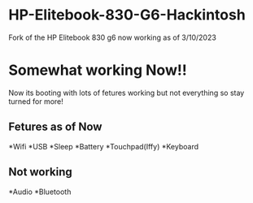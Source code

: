 # HP-Elitebook-830-G6-Hackintosh 
Fork of the HP Elitebook 830 g6 now working as of 3/10/2023

# Somewhat working Now!!

Now its booting with lots of fetures working but not everything so stay turned for more!

## Fetures as of Now

*Wifi
*USB
*Sleep
*Battery
*Touchpad(Iffy)
*Keyboard

## Not working

*Audio 
*Bluetooth

